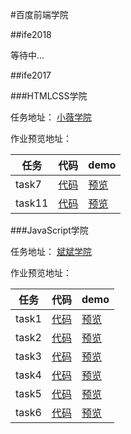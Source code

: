 #百度前端学院

##ife2018

等待中...

##ife2017

###HTMLCSS学院

任务地址：
[小薇学院](http://ife.baidu.com/college/detail/id/9)

作业预览地址：

任务|代码|demo
---|---|---
task7|[代码](https://github.com/yuqy96/baidu-ife/tree/master/ife2017/html%20css/task7)|[预览](https://yuqy96.github.io/baidu-ife/ife2017/html%20css/task7/)
task11|[代码](https://github.com/yuqy96/baidu-ife/tree/master/ife2017/html%20css/task11)|[预览](https://yuqy96.github.io/baidu-ife/ife2017/html%20css/task11/)

###JavaScript学院

任务地址：
[斌斌学院](http://ife.baidu.com/college/detail/id/10)

作业预览地址：

任务|代码|demo
---|---|---
task1|[代码](https://github.com/yuqy96/baidu-ife/tree/master/ife2017/JavaScript/task1/index.html)|[预览](https://yuqy96.github.io/baidu-ife/ife2017/JavaScript/task1/)
task2|[代码](https://github.com/yuqy96/baidu-ife/tree/master/ife2017/JavaScript/task2/index.html)|[预览](https://yuqy96.github.io/baidu-ife/ife2017/JavaScript/task2/)
task3|[代码](https://github.com/yuqy96/baidu-ife/tree/master/ife2017/JavaScript/task3/index.html)|[预览](https://yuqy96.github.io/baidu-ife/ife2017/JavaScript/task3/)
task4|[代码](https://github.com/yuqy96/baidu-ife/tree/master/ife2017/JavaScript/task4/index.html)|[预览](https://yuqy96.github.io/baidu-ife/ife2017/JavaScript/task4/)
task5|[代码](https://github.com/yuqy96/baidu-ife/tree/master/ife2017/JavaScript/task5/index.html)|[预览](https://yuqy96.github.io/baidu-ife/ife2017/JavaScript/task5/)
task6|[代码](https://github.com/yuqy96/baidu-ife/tree/master/ife2017/JavaScript/task6/index.html)|[预览](https://yuqy96.github.io/baidu-ife/ife2017/JavaScript/task6/)
